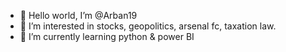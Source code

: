 - 👋 Hello world, I’m @Arban19
- 👀 I’m interested in stocks, geopolitics, arsenal fc, taxation law.
- 🌱 I’m currently learning python & power BI
